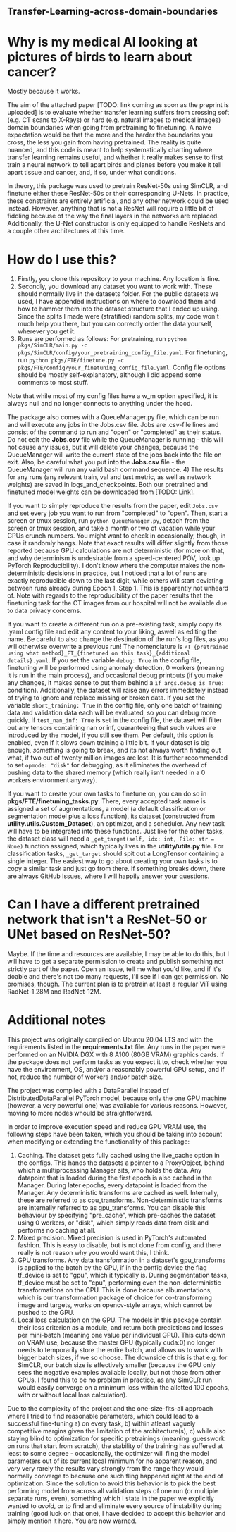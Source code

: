 ## Transfer-Learning-across-domain-boundaries
# Why is my medical AI looking at pictures of birds to learn about cancer?

Mostly because it works.

The aim of the attached paper [TODO: link coming as soon as the preprint is uploaded] is to evaluate whether transfer learning suffers from crossing soft (e.g. CT scans to X-Rays) or hard (e.g. natural images to medical images) domain boundaries when going from pretraining to finetuning. A naive expectation would be that the more and the harder the boundaries you cross, the less you gain from having pretrained. The reality is quite nuanced, and this code is meant to help systematically charting where transfer learning remains useful, and whether it really makes sense to first train a neural network to tell apart birds and planes before you make it tell apart tissue and cancer, and, if so, under what conditions.

In theory, this package was used to pretrain ResNet-50s using SimCLR, and finetune either these ResNet-50s or their corresponding U-Nets. In practice, these constraints are entirely artificial, and any other network could be used instead. However, anything that is not a ResNet will require a little bit of fiddling because of the way the final layers in the networks are replaced. Additionally, the U-Net constructor is only equipped to handle ResNets and a couple other architectures at this time.

# How do I use this?

1) Firstly, you clone this repository to your machine. Any location is fine.
2) Secondly, you download any dataset you want to work with. These should normally live in the datasets folder. For the public datasets we used, I have appended instructions on where to download them and how to hammer them into the dataset structure that I ended up using. Since the splits I made were (stratified) random splits, my code won't much help you there, but you can correctly order the data yourself, wherever you get it.
3) Runs are performed as follows:
For pretraining, run ```python pkgs/SimCLR/main.py -c pkgs/SimCLR/config/your_pretraining_config_file.yaml```.
For finetuning, run ```python pkgs/FTE/finetune.py -c pkgs/FTE/config/your_finetuning_config_file.yaml```.
Config file options should be mostly self-explanatory, although I did append some comments to most stuff.

Note that while most of my config files have a w_m option specified, it is always null and no longer connects to anything under the hood.

The package also comes with a QueueManager.py file, which can be run and will execute any jobs in the Jobs.csv file. Jobs are .csv-file lines and consist of the command to run and "open" or "completed" as their status. Do not edit the **Jobs.csv** file while the QueueManager is running - this will not cause any issues, but it will delete your changes, because the QueueManager will write the current state of the jobs back into the file on exit. Also, be careful what you put into the **Jobs.csv** file - the QueueManager will run any valid bash command sequence.
4) The results for any runs (any relevant train, val and test metric, as well as network weights) are saved in logs_and_checkpoints. Both our pretrained and finetuned model weights can be downloaded from [TODO: Link].

If you want to simply reproduce the results from the paper, edit ```Jobs.csv``` and set every job you want to run from "completed" to "open". Then, start a screen or tmux session, run ```python QueueManager.py```, detach from the screen or tmux session, and take a month or two of vacation while your GPUs crunch numbers. You might want to check in occasionally, though, in case it randomly hangs.
Note that exact results will differ slightly from those reported because GPU calculations are not deterministic (for more on that, and why determinism is undesirable from a speed-centered POV, look up PyTorch Reproducibility). I don't know where the computer makes the non-deterministic decisions in practice, but I noticed that a lot of runs are exactly reproducible down to the last digit, while others will start deviating between runs already during Epoch 1, Step 1. This is apparently not unheard of.
Note with regards to the reproducibility of the paper results that the finetuning task for the CT images from our hospital will not be available due to data privacy concerns.

If you want to create a different run on a pre-existing task, simply copy its .yaml config file and edit any content to your liking, aswell as editing the name. Be careful to also change the destination of the run's log files, as you will otherwise overwrite a previous run! The nomenclature is ```PT_{pretrained using what method}_FT_{finetuned on this task}_{additional details}.yaml```. If you set the variable ```debug: True``` in the config file, finetuning will be performed using anomaly detection, 0 workers (meaning it is run in the main process), and occasional debug printouts (if you make any changes, it makes sense to put them behind a ```ìf args.debug is True:``` condition). Additionally, the dataset will raise any errors immediately instead of trying to ignore and replace missing or broken data. If you set the variable ```short_training: True``` in the config file, only one batch of training data and validation data each will be evaluated, so you can debug more quickly. If ```test_nan_inf: True``` is set in the config file, the dataset will filter out any tensors containing nan or inf, guaranteeing that such values are introduced by the model, if you still see them. Per default, this option is enabled, even if it slows down training a little bit. If your dataset is big enough, *something* is going to break, and its not always worth finding out what, if two out of twenty million images are lost. It is further recommended to set ```opmode: "disk"``` for debugging, as it eliminates the overhead of pushing data to the shared memory (which really isn't needed in a 0 workers environment anyway).

If you want to create your own tasks to finetune on, you can do so in **pkgs/FTE/finetuning_tasks.py**. There, every accepted task name is assigned a set of augmentations, a model (a default classification or segmentation model plus a loss function), its dataset (constructed from **utility.utils.Custom_Dataset**), an optimizer, and a scheduler. Any new task will have to be integrated into these functions. Just like for the other tasks, the dataset class will need a ```_get_target(self, idx: int, File: str = None)``` function assigned, which typically lives in the **utility/utils.py** file. For classification tasks, ```_get_target``` should spit out a LongTensor containing a single integer. The easiest way to go about creating your own tasks is to copy a similar task and just go from there. If something breaks down, there are always GitHub Issues, where I will happily answer your questions.

# Can I have a different pretrained network that isn't a ResNet-50 or UNet based on ResNet-50?

Maybe. If the time and resources are available, I may be able to do this, but I will have to get a separate permission to create and publish something not strictly part of the paper. Open an issue, tell me what you'd like, and if it's doable and there's not too many requests, I'll see if I can get permission. No promises, though. The current plan is to pretrain at least a regular ViT using RadNet-1.28M and RadNet-12M.

# Additional notes

This project was originally compiled on Ubuntu 20.04 LTS and with the requirements listed in the **requirements.txt** file. Any runs in the paper were performed on an NVIDIA DGX with 8 A100 (80GB VRAM) graphics cards. If the package does not perform tasks as you expect it to, check whether you have the environment, OS, and/or a reasonably powerful GPU setup, and if not, reduce the number of workers and/or batch size.

The project was compiled with a DataParallel instead of DistributedDataParallel PyTorch model, because only the one GPU machine (however, a very powerful one) was available for various reasons. However, moving to more nodes whould be straightforward.

In order to improve execution speed and reduce GPU VRAM use, the following steps have been taken, which you should be taking into account when modifying or extending the functionality of this package:
1) Caching. The dataset gets fully cached using the live_cache option in the configs. This hands the datasets a pointer to a ProxyObject, behind which a multiprocessing Manager sits, who holds the data. Any datapoint that is loaded during the first epoch is also cached in the Manager. During later epochs, every datapoint is loaded from the Manager. Any deterministic transforms are cached as well. Internally, these are referred to as cpu_transforms. Non-deterministic transforms are internally referred to as gpu_transforms. You can disable this behaviour by specifying "pre_cache", which pre-caches the dataset using 0 workers, or "disk", which simply reads data from disk and performs no caching at all.
2) Mixed precision. Mixed precision is used in PyTorch's automated fashion. This is easy to disable, but is not done from config, and there really is not reason why you would want this, I think.
3) GPU transforms. Any data transformation in a dataset's gpu_transforms is applied to the batch by the GPU, if in the config device the flag tf_device is set to "gpu", which it typically is. During segmentation tasks, tf_device must be set to "cpu", performing even the non-deterministic transformations on the CPU. This is done because albumentations, which is our transformation package of choice for co-transforming image and targets, works on opencv-style arrays, which cannot be pushed to the GPU.
4) Local loss calculation on the GPU. The models in this package contain their loss criterion as a module, and return both predictions and losses per mini-batch (meaning one value per individual GPU). This cuts down on VRAM use, because the master GPU (typically cuda:0) no longer needs to temporarily store the entire batch, and allows us to work with bigger batch sizes, if we so choose. The downside of this is that e.g. for SimCLR, our batch size is effectively smaller (because the GPU only sees the negative examples available locally, but not those from other GPUs. I found this to be no problem in practice, as any SimCLR run would easily converge on a minimum loss within the allotted 100 epochs, with or without local loss calculation).

Due to the complexity of the project and the one-size-fits-all approach where I tried to find reasonable parameters, which could lead to a successful fine-tuning a) on every task, b) within atleast vaguely competitive margins given the limitation of the architecture(s), c) while also staying blind to optimization for specific pretrainings (meaning: guesswork on runs that start from scratch), the stability of the training has suffered at least to some degree - occasionally, the optimizer will fling the model parameters out of its current local minimum for no apparent reason, and very very rarely the results vary strongly from the range they would normally converge to because one such fling happened right at the end of optimization. Since the solution to avoid this behavior is to pick the best performing model from across all validation steps of one run (or multiple separate runs, even), something which I state in the paper we explicitly wanted to *avoid*, or to find and eliminate every source of instability during training (good luck on that one), I have decided to accept this behavior and simply mention it here. You are now warned.